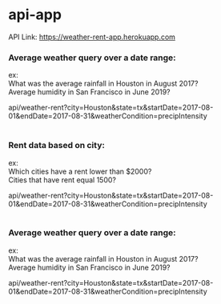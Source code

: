 # api-app

API Link: https://weather-rent-app.herokuapp.com

<h3>Average weather query over a date range:</h3>

ex:<br>
What was the average rainfall in Houston in August 2017? <br>
Average humidity in San Francisco in June 2019? <br>

api/weather-rent?city=Houston&state=tx&startDate=2017-08-01&endDate=2017-08-31&weatherCondition=precipIntensity
<br> <br>

<h3>Rent data based on city:</h3>

ex:<br>
Which cities have a rent lower than \$2000? <br>
Cities that have rent equal 1500? <br>

api/weather-rent?city=Houston&state=tx&startDate=2017-08-01&endDate=2017-08-31&weatherCondition=precipIntensity
<br> <br>

<h3>Average weather query over a date range:</h3>

ex:<br>
What was the average rainfall in Houston in August 2017? <br>
Average humidity in San Francisco in June 2019? <br>

api/weather-rent?city=Houston&state=tx&startDate=2017-08-01&endDate=2017-08-31&weatherCondition=precipIntensity
